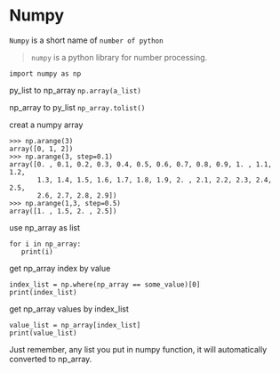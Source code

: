 # Numpy

`Numpy` is a short name of `number of python`

> `numpy` is a python library for number processing.

```text
import numpy as np
```

py\_list to np\_array `np.array(a_list)`

np\_array to py\_list `np_array.tolist()`

creat a numpy array

```text
>>> np.arange(3)
array([0, 1, 2])
>>> np.arange(3, step=0.1)
array([0. , 0.1, 0.2, 0.3, 0.4, 0.5, 0.6, 0.7, 0.8, 0.9, 1. , 1.1, 1.2,
       1.3, 1.4, 1.5, 1.6, 1.7, 1.8, 1.9, 2. , 2.1, 2.2, 2.3, 2.4, 2.5,
       2.6, 2.7, 2.8, 2.9])
>>> np.arange(1,3, step=0.5)
array([1. , 1.5, 2. , 2.5])
```

use np\_array as list

```text
for i in np_array:
   print(i)
```

get np\_array index by value

```text
index_list = np.where(np_array == some_value)[0]
print(index_list)
```

get np\_array values by index\_list

```text
value_list = np_array[index_list]
print(value_list)
```

Just remember, any list you put in numpy function, it will automatically converted to np\_array.

